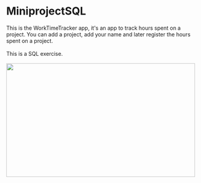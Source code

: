 # MiniprojectSQL
This is the WorkTimeTracker app,
it's an app to track hours spent on a project. You can add a project, add your name and later register the hours spent on a project.
</br>
</br>
This is a SQL exercise.
</br>
</br>
<img src="https://user-images.githubusercontent.com/113366808/222715873-40b6c8f6-9dab-4b90-b16b-c4faa9a93256.png" height="300" width="500">

